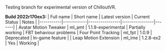 Testing branch for experimental version of ChilloutVR.

**Build 2022r170ex3:**
| Full name | Short name | Latest version | Current Status | Notes |
|-----------|------------|----------------|----------------|-------|
| Avatar Motion Tweaker | ml_amt | 1.1.9-experimental | Partially working | FBT behaviour problems
| Four Point Tracking | ml_fpt | 1.0.9 | Deprecated | In-game feature |
| Leap Motion Extension | ml_lme | 1.2.8-ex2 | Yes | Working |
